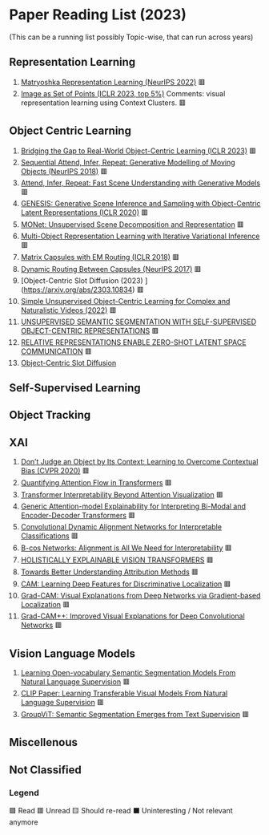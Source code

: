 # Paper Reading List (2023)

(This can be a running list possibly Topic-wise, that can run across years)

## Representation Learning

1. [Matryoshka Representation Learning (NeurIPS 2022)](https://arxiv.org/abs/2205.13147) :red_square:
2. [Image as Set of Points (ICLR 2023, top 5%)](https://arxiv.org/abs/2303.01494) Comments: visual representation learning using Context Clusters. :red_square:

## Object Centric Learning
1. [Bridging the Gap to Real-World Object-Centric Learning (ICLR 2023)](https://arxiv.org/abs/2209.14860) :red_square:
2. [Sequential Attend, Infer, Repeat: Generative Modelling of Moving Objects (NeurIPS 2018)](https://arxiv.org/abs/1806.01794) :red_square:
3. [Attend, Infer, Repeat: Fast Scene Understanding with Generative Models](https://arxiv.org/abs/1603.08575) :red_square:
4. [GENESIS: Generative Scene Inference and Sampling with Object-Centric Latent Representations (ICLR 2020)](https://arxiv.org/abs/1907.13052) :red_square:
5. [MONet: Unsupervised Scene Decomposition and Representation](https://arxiv.org/abs/1901.11390) :red_square:
6. [Multi-Object Representation Learning with Iterative Variational Inference](https://arxiv.org/abs/1903.00450) :red_square:
7. [Matrix Capsules with EM Routing (ICLR 2018)](https://openreview.net/pdf?id=HJWLfGWRb) :red_square:
8. [Dynamic Routing Between Capsules (NeurIPS 2017)](https://proceedings.neurips.cc/paper/2017/file/2cad8fa47bbef282badbb8de5374b894-Paper.pdf) :red_square:
9. [Object-Centric Slot Diffusion (2023) ] (https://arxiv.org/abs/2303.10834) :red_square:
10. [Simple Unsupervised Object-Centric Learning for Complex and Naturalistic Videos (2022)](https://arxiv.org/abs/2205.14065) :red_square:
11. [UNSUPERVISED SEMANTIC SEGMENTATION WITH SELF-SUPERVISED OBJECT-CENTRIC REPRESENTATIONS](https://arxiv.org/pdf/2207.05027.pdf) :red_square:
12. [RELATIVE REPRESENTATIONS ENABLE ZERO-SHOT LATENT SPACE COMMUNICATION](https://arxiv.org/pdf/2209.15430.pdf) :red_square:
13. [Object-Centric Slot Diffusion](https://arxiv.org/pdf/2303.10834.pdf)

## Self-Supervised Learning

## Object Tracking

## XAI

1. [Don’t Judge an Object by Its Context: Learning to Overcome Contextual Bias (CVPR 2020)](https://arxiv.org/abs/2001.03152) :red_square:
2. [Quantifying Attention Flow in Transformers](https://arxiv.org/pdf/2005.00928.pdf) :red_square:
3. [Transformer Interpretability Beyond Attention Visualization](https://arxiv.org/pdf/2012.09838.pdf) :red_square:
4. [Generic Attention-model Explainability for Interpreting Bi-Modal and Encoder-Decoder Transformers](https://openaccess.thecvf.com/content/ICCV2021/papers/Chefer_Generic_Attention-Model_Explainability_for_Interpreting_Bi-Modal_and_Encoder-Decoder_Transformers_ICCV_2021_paper.pdf) :red_square:
5. [Convolutional Dynamic Alignment Networks for Interpretable Classifications](https://arxiv.org/abs/2104.00032) :red_square:
6. [B-cos Networks: Alignment is All We Need for Interpretability](https://arxiv.org/abs/2205.10268) :red_square:
7. [HOLISTICALLY EXPLAINABLE VISION TRANSFORMERS](https://arxiv.org/pdf/2301.08669.pdf) :red_square:
8. [Towards Better Understanding Attribution Methods](https://openaccess.thecvf.com/content/CVPR2022/papers/Rao_Towards_Better_Understanding_Attribution_Methods_CVPR_2022_paper.pdf) :red_square:
9. [CAM: Learning Deep Features for Discriminative Localization](https://arxiv.org/abs/1512.04150) :red_square:
10. [Grad-CAM: Visual Explanations from Deep Networks via Gradient-based Localization](https://arxiv.org/abs/1610.02391) :red_square:
11. [Grad-CAM++: Improved Visual Explanations for Deep Convolutional Networks](https://arxiv.org/abs/1710.11063) :red_square:

## Vision Language Models
1. [Learning Open-vocabulary Semantic Segmentation Models From Natural Language Supervision](https://arxiv.org/abs/2301.09121) :red_square:
2. [CLIP Paper: Learning Transferable Visual Models From Natural Language Supervision](https://arxiv.org/abs/2103.00020) :red_square:
3. [GroupViT: Semantic Segmentation Emerges from Text Supervision](https://arxiv.org/abs/2202.11094) :red_square:

## Miscellenous

## Not Classified

### Legend

:green_square: Read
:red_square: Unread
:yellow_square: Should re-read
:black_large_square: Uninteresting / Not relevant anymore
